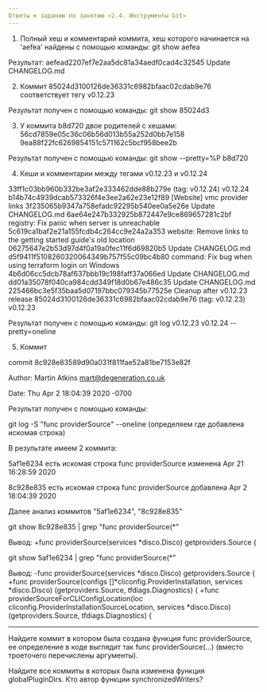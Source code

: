 ```yaml
---
Ответы к заданию по занятию «2.4. Инструменты Git»
---
```


1. Полный хеш и комментарий коммита, хеш которого начинается на 'aefea' найдены с помощью команды: git show aefea

Результат: aefead2207ef7e2aa5dc81a34aedf0cad4c32545 Update CHANGELOG.md


2. Коммит  85024d3100126de36331c6982bfaac02cdab9e76 соответствует тегу  v0.12.23

Результат получен с помощью команды: git show 85024d3 

3. У коммита b8d720 двое родителей с хешами: 56cd7859e05c36c06b56d013b55a252d0bb7e158 9ea88f22fc6269854151c571162c5bcf958bee2b
 
Результат получен с помощью команды: git show --pretty=%P b8d720

4. Кеши и комментарии между тегами v0.12.23 и v0.12.24

33ff1c03bb960b332be3af2e333462dde88b279e (tag: v0.12.24) v0.12.24
b14b74c4939dcab573326f4e3ee2a62e23e12f89 [Website] vmc provider links
3f235065b9347a758efadc92295b540ee0a5e26e Update CHANGELOG.md
6ae64e247b332925b872447e9ce869657281c2bf registry: Fix panic when server is unreachable
5c619ca1baf2e21a155fcdb4c264cc9e24a2a353 website: Remove links to the getting started guide's old location
06275647e2b53d97d4f0a19a0fec11f6d69820b5 Update CHANGELOG.md
d5f9411f5108260320064349b757f55c09bc4b80 command: Fix bug when using terraform login on Windows
4b6d06cc5dcb78af637bbb19c198faff37a066ed Update CHANGELOG.md
dd01a35078f040ca984cdd349f18d0b67e486c35 Update CHANGELOG.md
225466bc3e5f35baa5d07197bbc079345b77525e Cleanup after v0.12.23 release
85024d3100126de36331c6982bfaac02cdab9e76 (tag: v0.12.23) v0.12.23

Результат получен с помощью команды: git log v0.12.23 v0.12.24 --pretty=oneline

5. Коммит

commit 8c928e83589d90a031f811fae52a81be7153e82f

Author: Martin Atkins <mart@degeneration.co.uk>

Date:   Thu Apr 2 18:04:39 2020 -0700

Результат получен с помощью команды: 

git log -S "func providerSource" --oneline (определяем где добавлена искомая строка)

В результате имеем 2 коммита:

5af1e6234 есть искомая строка  func providerSource изменена   Apr 21 16:28:59 2020

8c928e835 есть искомая строка  func providerSource добавлена  Apr 2 18:04:39 2020

Далее анализ коммитов "5af1e6234", "8c928e835"

git show 8c928e835 | grep "func providerSource(*"

Вывод: +func providerSource(services *disco.Disco) getproviders.Source {

git show 5af1e6234  | grep "func providerSource(*"

Вывод:
-func providerSource(services *disco.Disco) getproviders.Source {
+func providerSource(configs []*cliconfig.ProviderInstallation, services *disco.Disco) (getproviders.Source, tfdiags.Diagnostics) {
+func providerSourceForCLIConfigLocation(loc cliconfig.ProviderInstallationSourceLocation, services *disco.Disco) (getproviders.Source, tfdiags.Diagnostics) { 



---
Найдите коммит в котором была создана функция func providerSource, ее определение в коде выглядит так func providerSource(...) (вместо троеточего перечислены аргументы).

Найдите все коммиты в которых была изменена функция globalPluginDirs.
Кто автор функции synchronizedWriters?

